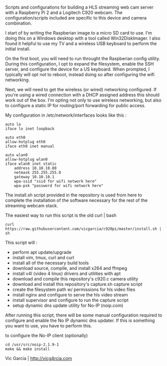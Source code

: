Scripts and configurations for building a HLS streaming web cam server with
a Raspberry Pi 2 and a Logitech C920 webcam. The configuration/scripts included
are specific to this device and camera combination.

I start of by writing the Raspberian image to a micro SD card to use. I'm doing
this on a Windows desktop with a tool called Win32DiskImager. I also found it
helpful to use my TV and a wireless USB keyboard to perform the initial install.

On the first boot, you will need to run throught the Raspberian config utility.
During this configuration, I opt to expand the filesystem, enable the SSH server,
and configure the device for a US keyboard. When prompted, I typically will opt
not to reboot, instead doing so after configuring the wifi networking.

Next, we will need to get the wireless (or wired) networking configured.  If
you're using a wired connection with a DHCP assigned address this should work
out of the box.  I'm opting not only to use wireless networking, but also to
configure a static IP for routing/port forwarding for public access.

My configuration in /etc/network/interfaces looks like this :

    auto lo
    iface lo inet loopback

    auto eth0
    allow-hotplug eth0
    iface eth0 inet manual

    auto wlan0
    allow-hotplug wlan0
    iface wlan0 inet static
        address 10.10.10.80
        netmask 255.255.255.0
        gateway 10.10.10.1
        wpa-ssid "ssid for wifi network here"
        wpa-psk "password for wifi network here"

The install.sh script provided in the repository is used from here to
complete the installation of the software necessary for the rest of the
streaming webcam stack.

The easiest way to run this script is the old curl | bash

    curl https://raw.githubusercontent.com/vicgarcia/c920pi/master/install.sh | sh

This script will :
* perform apt update/upgrade
* install vim, tmux, curl and curl
* install all of the necessary build tools
* download source, compile, and install x264 and ffmpeg
* install v4l (video 4 linux) drivers and utilities with apt
* download and compile this repository's c920.c camera utility
* download and install this repository's capture.sh capture script
* create the filesystem path w/ permissions for hls video files
* install nginx and configure to serve the hls video stream
* install supervisor and configure to run the capture script
* setup dynamic dns update utility for No-IP (noip.com)

After running this script, there will be some manual configuration required
to configure and enable the No IP dynamic dns updater.  If this is something
you want to use, you have to perform this.

to configure the No-IP client (optionally)

    cd /usr/src/noip-2.1.9-1
    make && make install


Vic Garcia | http://vicg4rcia.com
